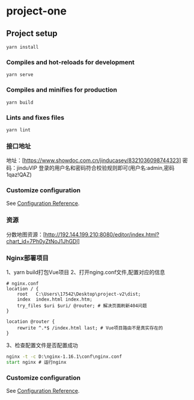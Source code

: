 # project-one

## Project setup
```
yarn install
```

### Compiles and hot-reloads for development
```
yarn serve
```

### Compiles and minifies for production
```
yarn build
```

### Lints and fixes files
```
yarn lint
```
### 接口地址
地址：[https://www.showdoc.com.cn/jinducasey/8321036098744323]
密码：jinduVIP
登录的用户名和密码符合校验规则即可(用户名:admin,密码1qaz!QAZ)

### Customize configuration
See [Configuration Reference](https://cli.vuejs.org/config/).

### 资源
分数地图资源：[http://192.144.199.210:8080/editor/index.html?chart_id=7Ph0yZtNoJ1JhGDl]

### Nginx部署项目
1、yarn build打包Vue项目
2、打开nging.conf文件,配置对应的信息
```
# nginx.conf
location / {
    root   C:\Users\17542\Desktop\project-v2\dist;
    index  index.html index.htm;
    try_files $uri $uri/ @router; # 解决页面刷新404问题
}

location @router {
    rewrite ^.*$ /index.html last; # Vue项目路由不是真实存在的
}
```
3、检查配置文件是否配置成功
```cmd
nginx -t -c D:\nginx-1.16.1\conf\nginx.conf
start nginx # 运行nginx
```

### Customize configuration
See [Configuration Reference](https://cli.vuejs.org/config/).
